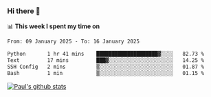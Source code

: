 ### Hi there 👋

📊 **This week I spent my time on**
<!--START_SECTION:waka-->

```txt
From: 09 January 2025 - To: 16 January 2025

Python       1 hr 41 mins    ████████████████████▓░░░░   82.73 %
Text         17 mins         ███▓░░░░░░░░░░░░░░░░░░░░░   14.25 %
SSH Config   2 mins          ▒░░░░░░░░░░░░░░░░░░░░░░░░   01.87 %
Bash         1 min           ▒░░░░░░░░░░░░░░░░░░░░░░░░   01.15 %
```

<!--END_SECTION:waka-->


[![Paul's github stats](https://github-readme-stats.vercel.app/api?username=mickeyouyou&theme=dracula&show_icons=true)](https://github.com/anuraghazra/github-readme-stats)
